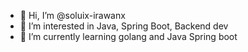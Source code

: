 - 👋 Hi, I’m @soluix-irawanx
- 👀 I’m interested in Java, Spring Boot, Backend dev
- 🌱 I’m currently learning golang and Java Spring boot


<!---
soluix-irawanx/soluix-irawanx is a ✨ special ✨ repository because its `README.md` (this file) appears on your GitHub profile.
You can click the Preview link to take a look at your changes.
--->
